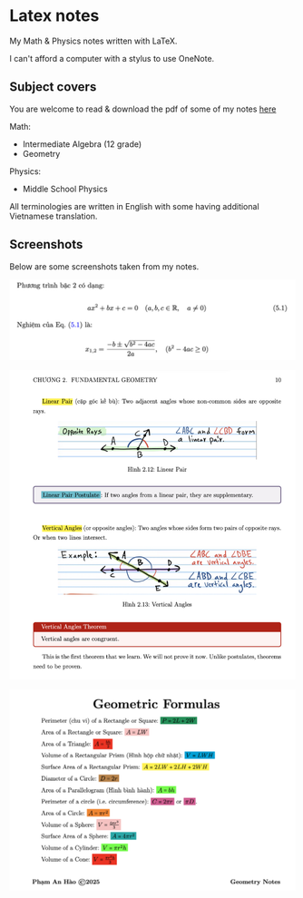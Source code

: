 # Latex notes

My Math & Physics notes written with LaTeX.

I can't afford a computer with a stylus to use OneNote.

## Subject covers

You are welcome to read & download the pdf of some of my notes [here](https://drive.google.com/drive/folders/1LC8NXNkA09rYB85686d-iONltasQSr6B?usp=sharing)

Math:

- Intermediate Algebra (12 grade)
- Geometry

Physics:

- Middle School Physics

All terminologies are written in English with some having additional Vietnamese translation.

## Screenshots

Below are some screenshots taken from my notes.

![Quardratic Equation](/screenshots/01.png "Quadratic Equation")

![Screenshot 02](/screenshots/02.png "Screenshot 02")

![Screenshot 03](/screenshots/03.png "Screenshot 03")